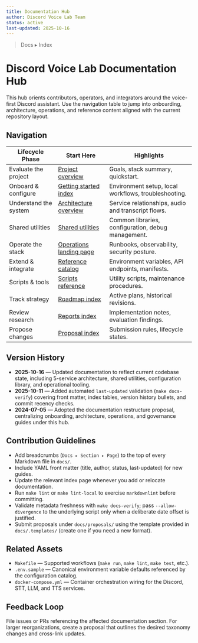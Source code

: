 ```yaml
---
title: Documentation Hub
author: Discord Voice Lab Team
status: active
last-updated: 2025-10-16
---
```


<!-- markdownlint-disable-next-line MD041 -->
> Docs ▸ Index

# Discord Voice Lab Documentation Hub

This hub orients contributors, operators, and integrators around the voice-first Discord
assistant. Use the navigation table to jump into onboarding, architecture, operations,
and reference content aligned with the current repository layout.

## Navigation

| Lifecycle Phase | Start Here | Highlights |
| --- | --- | --- |
| Evaluate the project | [Project overview](../README.md) | Goals, stack summary, quickstart. |
| Onboard & configure | [Getting started index](getting-started/README.md) | Environment setup, local workflows, troubleshooting. |
| Understand the system | [Architecture overview](architecture/system-overview.md) | Service relationships, audio and transcript flows. |
| Shared utilities | [Shared utilities](architecture/shared-utilities.md) | Common libraries, configuration, debug management. |
| Operate the stack | [Operations landing page](operations/README.md) | Runbooks, observability, security posture. |
| Extend & integrate | [Reference catalog](reference/configuration-catalog.md) | Environment variables, API endpoints, manifests. |
| Scripts & tools | [Scripts reference](reference/scripts-reference.md) | Utility scripts, maintenance procedures. |
| Track strategy | [Roadmap index](roadmaps/README.md) | Active plans, historical revisions. |
| Review research | [Reports index](reports/README.md) | Implementation notes, evaluation findings. |
| Propose changes | [Proposal index](proposals/README.md) | Submission rules, lifecycle states. |

## Version History

- **2025-10-16** — Updated documentation to reflect current codebase state, including 5-service
  architecture, shared utilities, configuration library, and operational tooling.
- **2025-10-11** — Added automated `last-updated` validation (`make docs-verify`) covering
  front matter, index tables, version history bullets, and commit recency checks.
- **2024-07-05** — Adopted the documentation restructure proposal, centralizing onboarding,
  architecture, operations, and governance guides under this hub.

## Contribution Guidelines

- Add breadcrumbs (`Docs ▸ Section ▸ Page`) to the top of every Markdown file in `docs/`.
- Include YAML front matter (title, author, status, last-updated) for new guides.
- Update the relevant index page whenever you add or relocate documentation.
- Run `make lint` or `make lint-local` to exercise `markdownlint` before committing.
- Validate metadata freshness with `make docs-verify`; pass `--allow-divergence` to the
   underlying script only when a deliberate date offset is justified.
- Submit proposals under `docs/proposals/` using the template provided in
   `docs/.templates/` (create one if you need a new format).

## Related Assets

- `Makefile` — Supported workflows (`make run`, `make lint`, `make test`, etc.).
- `.env.sample` — Canonical environment variable defaults referenced by the configuration catalog.
- `docker-compose.yml` — Container orchestration wiring for the Discord, STT, LLM, and TTS services.

## Feedback Loop

File issues or PRs referencing the affected documentation section. For larger reorganizations,
create a proposal that outlines the desired taxonomy changes and cross-link updates.
